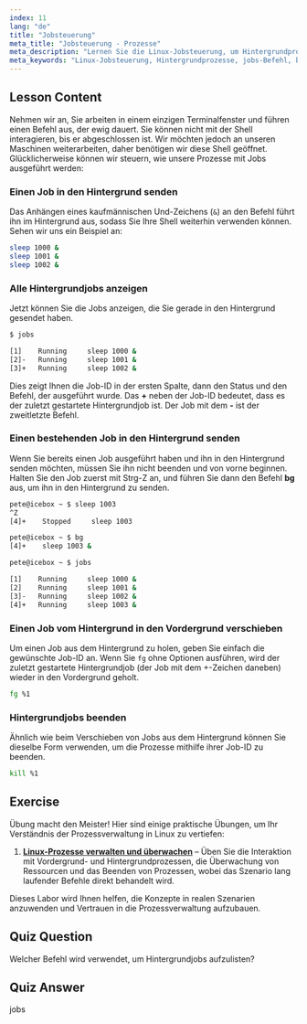 ```yaml
---
index: 11
lang: "de"
title: "Jobsteuerung"
meta_title: "Jobsteuerung - Prozesse"
meta_description: "Lernen Sie die Linux-Jobsteuerung, um Hintergrundprozesse zu verwalten. Verstehen Sie die Befehle 'jobs', 'bg', 'fg' und 'kill' für eine effiziente Shell-Nutzung. Beginnen Sie Ihre Linux-Reise!"
meta_keywords: "Linux-Jobsteuerung, Hintergrundprozesse, jobs-Befehl, bg-Befehl, fg-Befehl, kill-Befehl, Linux-Tutorial, Linux für Anfänger"
---
```


## Lesson Content

Nehmen wir an, Sie arbeiten in einem einzigen Terminalfenster und führen einen Befehl aus, der ewig dauert. Sie können nicht mit der Shell interagieren, bis er abgeschlossen ist. Wir möchten jedoch an unseren Maschinen weiterarbeiten, daher benötigen wir diese Shell geöffnet. Glücklicherweise können wir steuern, wie unsere Prozesse mit Jobs ausgeführt werden:

### Einen Job in den Hintergrund senden

Das Anhängen eines kaufmännischen Und-Zeichens (`&`) an den Befehl führt ihn im Hintergrund aus, sodass Sie Ihre Shell weiterhin verwenden können. Sehen wir uns ein Beispiel an:

```bash
sleep 1000 &
sleep 1001 &
sleep 1002 &
```

### Alle Hintergrundjobs anzeigen

Jetzt können Sie die Jobs anzeigen, die Sie gerade in den Hintergrund gesendet haben.

```bash
$ jobs

[1]    Running     sleep 1000 &
[2]-   Running     sleep 1001 &
[3]+   Running     sleep 1002 &
```

Dies zeigt Ihnen die Job-ID in der ersten Spalte, dann den Status und den Befehl, der ausgeführt wurde. Das **+** neben der Job-ID bedeutet, dass es der zuletzt gestartete Hintergrundjob ist. Der Job mit dem **-** ist der zweitletzte Befehl.

### Einen bestehenden Job in den Hintergrund senden

Wenn Sie bereits einen Job ausgeführt haben und ihn in den Hintergrund senden möchten, müssen Sie ihn nicht beenden und von vorne beginnen. Halten Sie den Job zuerst mit Strg-Z an, und führen Sie dann den Befehl **bg** aus, um ihn in den Hintergrund zu senden.

```bash
pete@icebox ~ $ sleep 1003
^Z
[4]+    Stopped     sleep 1003

pete@icebox ~ $ bg
[4]+    sleep 1003 &

pete@icebox ~ $ jobs

[1]    Running     sleep 1000 &
[2]    Running     sleep 1001 &
[3]-   Running     sleep 1002 &
[4]+   Running     sleep 1003 &
```

### Einen Job vom Hintergrund in den Vordergrund verschieben

Um einen Job aus dem Hintergrund zu holen, geben Sie einfach die gewünschte Job-ID an. Wenn Sie `fg` ohne Optionen ausführen, wird der zuletzt gestartete Hintergrundjob (der Job mit dem +-Zeichen daneben) wieder in den Vordergrund geholt.

```bash
fg %1
```

### Hintergrundjobs beenden

Ähnlich wie beim Verschieben von Jobs aus dem Hintergrund können Sie dieselbe Form verwenden, um die Prozesse mithilfe ihrer Job-ID zu beenden.

```bash
kill %1
```

## Exercise

Übung macht den Meister! Hier sind einige praktische Übungen, um Ihr Verständnis der Prozessverwaltung in Linux zu vertiefen:

1. **[Linux-Prozesse verwalten und überwachen](https://labex.io/de/labs/comptia-manage-and-monitor-linux-processes-590864)** – Üben Sie die Interaktion mit Vordergrund- und Hintergrundprozessen, die Überwachung von Ressourcen und das Beenden von Prozessen, wobei das Szenario lang laufender Befehle direkt behandelt wird.

Dieses Labor wird Ihnen helfen, die Konzepte in realen Szenarien anzuwenden und Vertrauen in die Prozessverwaltung aufzubauen.

## Quiz Question

Welcher Befehl wird verwendet, um Hintergrundjobs aufzulisten?

## Quiz Answer

jobs
